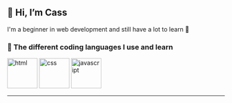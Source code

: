 ## 👋 Hi, I’m Cass
I'm a beginner in web development and still have a lot to learn 🌱
<br>
<detail>
### 📖 The different coding languages I use and learn
<picture>
  <img alt="html" src="https://cdn.jsdelivr.net/gh/devicons/devicon/icons/html5/html5-plain.svg" height=70 width=70>
</picture>
<picture>
  <img alt="css" src="https://cdn.jsdelivr.net/gh/devicons/devicon/icons/css3/css3-plain.svg" height=70 width=70>
</picture>
<picture>
  <img alt="javascript" src="https://cdn.jsdelivr.net/gh/devicons/devicon/icons/javascript/javascript-plain.svg" height=70 width=70>
</picture>
</detail>
<hr/>


<!---
casl0x/casl0x is a ✨ special ✨ repository because its `README.md` (this file) appears on your GitHub profile.
You can click the Preview link to take a look at your changes.
--->
